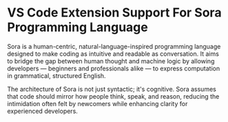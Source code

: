 # VS Code Extension Support For Sora Programming Language 

Sora is a human-centric, natural-language-inspired programming language designed to make coding as intuitive and readable as conversation. It aims to bridge the gap between human thought and machine logic by allowing developers — beginners and professionals alike — to express computation in grammatical, structured English.

The architecture of Sora is not just syntactic; it's cognitive. Sora assumes that code should mirror how people think, speak, and reason, reducing the intimidation often felt by newcomers while enhancing clarity for experienced developers.
